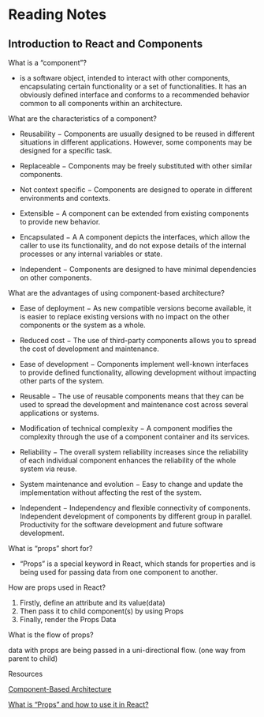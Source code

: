 # Reading Notes

## Introduction to React and Components

What is a “component”?

* is a software object, intended to interact with other components, encapsulating certain functionality or a set of functionalities. It has an obviously defined interface and conforms to a recommended behavior common to all components within an architecture.

What are the characteristics of a component?

* Reusability − Components are usually designed to be reused in different situations in different applications. However, some components may be designed for a specific task.

* Replaceable − Components may be freely substituted with other similar components.

* Not context specific − Components are designed to operate in different environments and contexts.

* Extensible − A component can be extended from existing components to provide new behavior.

* Encapsulated − A A component depicts the interfaces, which allow the caller to use its functionality, and do not expose details of the internal processes or any internal variables or state.

* Independent − Components are designed to have minimal dependencies on other components.

What are the advantages of using component-based architecture?

* Ease of deployment − As new compatible versions become available, it is easier to replace existing versions with no impact on the other components or the system as a whole.

* Reduced cost − The use of third-party components allows you to spread the cost of development and maintenance.

* Ease of development − Components implement well-known interfaces to provide defined functionality, allowing development without impacting other parts of the system.

* Reusable − The use of reusable components means that they can be used to spread the development and maintenance cost across several applications or systems.

* Modification of technical complexity − A component modifies the complexity through the use of a component container and its services.

* Reliability − The overall system reliability increases since the reliability of each individual component enhances the reliability of the whole system via reuse.

* System maintenance and evolution − Easy to change and update the implementation without affecting the rest of the system.

* Independent − Independency and flexible connectivity of components. Independent development of components by different group in parallel. Productivity for the software development and future software development.

What is “props” short for?

* “Props” is a special keyword in React, which stands for properties and is being used for passing data from one component to another.

How are props used in React?

1. Firstly, define an attribute and its value(data)
2. Then pass it to child component(s) by using Props
3. Finally, render the Props Data

What is the flow of props?

data with props are being passed in a uni-directional flow. (one way from parent to child)

Resources

[Component-Based Architecture](https://www.tutorialspoint.com/software_architecture_design/component_based_architecture.htm)

[What is “Props” and how to use it in React?](https://itnext.io/what-is-props-and-how-to-use-it-in-react-da307f500da0)
